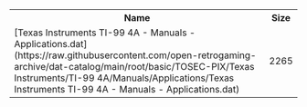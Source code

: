 <table>
<tr><th>Name</th><th>Size</th></tr>
<tr><td>[Texas Instruments TI-99 4A - Manuals - Applications.dat](https://raw.githubusercontent.com/open-retrogaming-archive/dat-catalog/main/root/basic/TOSEC-PIX/Texas Instruments/TI-99 4A/Manuals/Applications/Texas Instruments TI-99 4A - Manuals - Applications.dat)</td><td>2265</td></tr>
</table>

